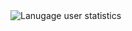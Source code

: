 <picture>
  <source media="(prefers-color-scheme: dark)" srcset="https://github-readme-stats.vercel.app/api/top-langs/?username=robertplawski&layout=compact&theme=dark">
  <img alt="Lanugage user statistics" src="https://github-readme-stats.vercel.app/api/top-langs/?username=robertplawski&layout=compact&theme=light">
</picture>

<!--
**robertplawski/robertplawski** is a ✨ _special_ ✨ repository because its `README.md` (this file) appears on your GitHub profile.

Here are some ideas to get you started:

- 🔭 I’m currently working on ...
- 🌱 I’m currently learning ...
- 👯 I’m looking to collaborate on ...
- 🤔 I’m looking for help with ...
- 💬 Ask me about ...
- 📫 How to reach me: ...
- 😄 Pronouns: ...
- ⚡ Fun fact: ...
-->
